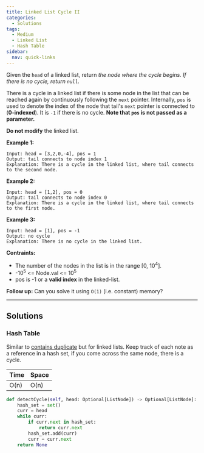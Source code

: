 ```yaml
---
title: Linked List Cycle II
categories:
  - Solutions
tags:
  - Medium
  - Linked List
  - Hash Table
sidebar:
  nav: quick-links
---
```


Given the ```head``` of a linked list, return *the node where the cycle begins. If there is no cycle, return ```null```.*

There is a cycle in a linked list if there is some node in the list that can be reached again by continuously following the ```next``` pointer. Internally, ```pos``` is used to denote the index of the node that tail's ```next``` pointer is connected to (**0-indexed**). It is ```-1``` if there is no cycle. **Note that ```pos``` is not passed as a parameter.**

**Do not modify** the linked list.

**Example 1:**
```
Input: head = [3,2,0,-4], pos = 1
Output: tail connects to node index 1
Explanation: There is a cycle in the linked list, where tail connects to the second node.
```

**Example 2:**
```
Input: head = [1,2], pos = 0
Output: tail connects to node index 0
Explanation: There is a cycle in the linked list, where tail connects to the first node.
```

**Example 3:**
```
Input: head = [1], pos = -1
Output: no cycle
Explanation: There is no cycle in the linked list.
```

**Contraints:**
- The number of the nodes in the list is in the range [0, 10<sup>4</sup>].
- -10<sup>5</sup> <= Node.val <= 10<sup>5</sup>
- pos is -1 or a **valid index** in the linked-list.

**Follow up:** Can you solve it using ```O(1)``` (i.e. constant) memory?

---

## Solutions

### Hash Table

Similar to [contains duplicate](https://dhorvay.github.io/leetcode/solutions/problem-0217-contains-duplicate/) but for linked lists. Keep track of each note as a reference in a hash set, if you come across the same node, there is a cycle.

| Time | Space |
| ---- | ----- |
| O(n) | O(n)  |


```python
def detectCycle(self, head: Optional[ListNode]) -> Optional[ListNode]:
    hash_set = set()
    curr = head
    while curr:
        if curr.next in hash_set:
            return curr.next
        hash_set.add(curr)
        curr = curr.next
    return None
```